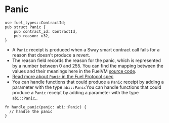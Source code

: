 # Panic

```rust, ignore
use fuel_types::ContractId;
pub struct Panic {
    pub contract_id: ContractId, 
    pub reason: u32, 
}
```

- A `Panic` receipt is produced when a Sway smart contract call fails for a reason that doesn't produce a revert. 
- The reason field records the reason for the panic, which is represented by a number between 0 and 255. You can find the mapping between the values and their meanings here in the FuelVM [source code](https://github.com/FuelLabs/fuel-vm/blob/master/fuel-asm/src/panic_reason.rs).
- [Read more about `Panic` in the Fuel Protocol spec](https://github.com/FuelLabs/fuel-specs/blob/master/src/protocol/abi/receipts.md#panic-receipt)
- You can handle functions that could produce a `Panic` receipt by adding a parameter with the type `abi::Panic`You can handle functions that could produce a `Panic` receipt by adding a parameter with the type `abi::Panic`..

```rust, ignore
fn handle_panic(panic: abi::Panic) {
  // handle the panic 
}
```

